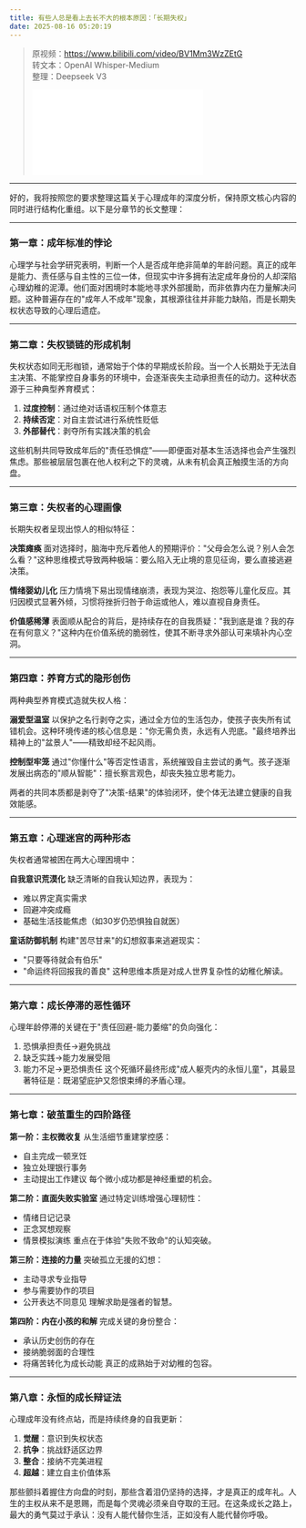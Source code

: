 ```yaml
---
title: 有些人总是看上去长不大的根本原因：「长期失权」
date: 2025-08-16 05:20:19
---
```


> 原视频：https://www.bilibili.com/video/BV1Mm3WzZEtG<br>转文本：OpenAI Whisper-Medium<br>整理：Deepseek V3
>
> <iframe src="//player.bilibili.com/player.html?bvid=BV1Mm3WzZEtG&autoplay=0" scrolling="no" border="0" frameborder="no" framespacing="0" allowfullscreen="true"></iframe>

---

好的，我将按照您的要求整理这篇关于心理成年的深度分析，保持原文核心内容的同时进行结构化重组。以下是分章节的长文整理：

---

### 第一章：成年标准的悖论
心理学与社会学研究表明，判断一个人是否成年绝非简单的年龄问题。真正的成年是能力、责任感与自主性的三位一体，但现实中许多拥有法定成年身份的人却深陷心理幼稚的泥潭。他们面对困境时本能地寻求外部援助，而非依靠内在力量解决问题。这种普遍存在的"成年人不成年"现象，其根源往往并非能力缺陷，而是长期失权状态导致的心理后遗症。

---

### 第二章：失权锁链的形成机制
失权状态如同无形枷锁，通常始于个体的早期成长阶段。当一个人长期处于无法自主决策、不能掌控自身事务的环境中，会逐渐丧失主动承担责任的动力。这种状态源于三种典型养育模式：
1. **过度控制**：通过绝对话语权压制个体意志
2. **持续否定**：对自主尝试进行系统性贬低
3. **外部替代**：剥夺所有实践决策的机会

这些机制共同导致成年后的"责任恐惧症"——即便面对基本生活选择也会产生强烈焦虑。那些被层层包裹在他人权利之下的灵魂，从未有机会真正触摸生活的方向盘。

---

### 第三章：失权者的心理画像
长期失权者呈现出惊人的相似特征：

**决策瘫痪**
面对选择时，脑海中充斥着他人的预期评价："父母会怎么说？别人会怎么看？"这种思维模式导致两种极端：要么陷入无止境的意见征询，要么直接逃避决策。

**情绪婴幼儿化**
压力情境下易出现情绪崩溃，表现为哭泣、抱怨等儿童化反应。其归因模式显著外倾，习惯将挫折归咎于命运或他人，难以直视自身责任。

**价值感稀薄**
表面顺从配合的背后，是持续存在的自我质疑："我到底是谁？我的存在有何意义？"这种内在价值系统的脆弱性，使其不断寻求外部认可来填补内心空洞。

---

### 第四章：养育方式的隐形创伤
两种典型养育模式造就失权人格：

**溺爱型温室**
以保护之名行剥夺之实，通过全方位的生活包办，使孩子丧失所有试错机会。这种环境传递的核心信息是："你无需负责，永远有人兜底。"最终培养出精神上的"盆景人"——精致却经不起风雨。

**控制型牢笼**
通过"你懂什么"等否定性语言，系统摧毁自主尝试的勇气。孩子逐渐发展出病态的"顺从智能"：擅长察言观色，却丧失独立思考能力。

两者的共同本质都是剥夺了"决策-结果"的体验闭环，使个体无法建立健康的自我效能感。

---

### 第五章：心理迷宫的两种形态
失权者通常被困在两大心理困境中：

**自我意识荒漠化**
缺乏清晰的自我认知边界，表现为：
- 难以界定真实需求
- 回避冲突成瘾
- 基础生活技能焦虑（如30岁仍恐惧独自就医）

**童话防御机制**
构建"苦尽甘来"的幻想叙事来逃避现实：
- "只要等待就会有伯乐"
- "命运终将回报我的善良"
这种思维本质是对成人世界复杂性的幼稚化解读。

---

### 第六章：成长停滞的恶性循环
心理年龄停滞的关键在于"责任回避-能力萎缩"的负向强化：
1. 恐惧承担责任→避免挑战
2. 缺乏实践→能力发展受阻
3. 能力不足→更恐惧责任
这个死循环最终形成"成人躯壳内的永恒儿童"，其最显著特征是：既渴望庇护又怨恨束缚的矛盾心理。

---

### 第七章：破茧重生的四阶路径

**第一阶：主权微收复**
从生活细节重建掌控感：
- 自主完成一顿烹饪
- 独立处理银行事务
- 主动提出工作建议
每个微小成功都是神经重塑的机会。

**第二阶：直面失败实验室**
通过特定训练增强心理韧性：
- 情绪日记记录
- 正念冥想观察
- 情景模拟演练
重点在于体验"失败不致命"的认知突破。

**第三阶：连接的力量**
突破孤立无援的幻想：
- 主动寻求专业指导
- 参与需要协作的项目
- 公开表达不同意见
理解求助是强者的智慧。

**第四阶：内在小孩的和解**
完成关键的身份整合：
- 承认历史创伤的存在
- 接纳脆弱面的合理性
- 将痛苦转化为成长动能
真正的成熟始于对幼稚的包容。

---

### 第八章：永恒的成长辩证法
心理成年没有终点站，而是持续终身的自我更新：
1. **觉醒**：意识到失权状态
2. **抗争**：挑战舒适区边界
3. **整合**：接纳不完美进程
4. **超越**：建立自主价值体系

那些颤抖着握住方向盘的时刻，那些含着泪仍坚持的选择，才是真正的成年礼。人生的主权从来不是恩赐，而是每个灵魂必须亲自夺取的王冠。在这条成长之路上，最大的勇气莫过于承认：没有人能代替你生活，正如没有人能代替你呼吸。